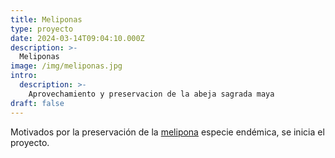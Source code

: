 ```yaml
---
title: Meliponas
type: proyecto
date: 2024-03-14T09:04:10.000Z
description: >-
  Meliponas
image: /img/meliponas.jpg
intro:
  description: >-
    Aprovechamiento y preservacion de la abeja sagrada maya
draft: false
---
```


Motivados por la preservación de la [melipona](https://www.gob.mx/agricultura/articulos/melipona-beecheii-la-abeja-sagrada-maya) especie endémica, se inicia el proyecto.

